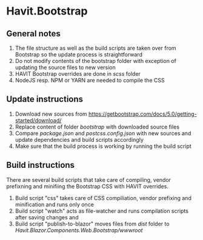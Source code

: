 # Havit.Bootstrap
## General notes
1. The file structure as well as the build scripts are taken over from Bootstrap so the update process is straightforward
2. Do not modify contents of the bootstrap folder with exception of updating the source files to new version
3. HAVIT Bootstrap overrides are done in *scss* folder
4. NodeJS resp. NPM or YARN are needed to compile the CSS


## Update instructions
1. Download new sources from https://getbootstrap.com/docs/5.0/getting-started/download/
2. Replace content of folder *bootstrap* with downloaded source files
3. Compare *package.json* and *postcss.config.json* with new sources and update dependencies and build scripts accordingly
4. Make sure that the build process is working by running the build script

## Build instructions
There are several build scripts that take care of compiling, vendor prefixning and minifiing the Bootstrap CSS with HAVIT overrides. 
1. Build script "css" takes care of CSS compiliation, vendor prefixing and minification and runs only once
2. Build script "watch" acts as file-watcher and runs compilation scripts after saving changes and 
3. Build script "publish-to-blazor" moves files from *dist* folder to *Havit.Blazor.Components.Web.Bootstrap/wwwroot*